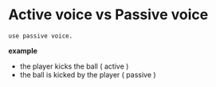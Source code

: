 # Active voice vs Passive voice
    use passive voice.
**example**

+ the player kicks the ball ( active )
+ the ball is kicked by the player ( passive )
    
   
